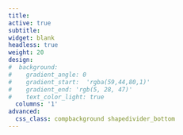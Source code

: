 ```yaml
---
title: 
active: true
subtitle: 
widget: blank
headless: true
weight: 20
design: 
#  background:
#    gradient_angle: 0
#    gradient_start:  'rgba(59,44,80,1)'
#    gradient_end: 'rgb(5, 28, 47)'
#    text_color_light: true
  columns: '1'
advanced:
  css_class: compbackground shapedivider_bottom
---
```



<div class="background">
</div>
<!--div class="seperator">
<svg xmlns="http://www.w3.org/2000/svg" viewBox="0 0 1440 320">
  <path fill="#5000ca" fill-opacity="1" d="M0,96L0,224L62.6,224L62.6,224L125.2,224L125.2,288L187.8,288L187.8,96L250.4,96L250.4,32L313,32L313,192L375.7,192L375.7,224L438.3,224L438.3,128L500.9,128L500.9,128L563.5,128L563.5,128L626.1,128L626.1,160L688.7,160L688.7,128L751.3,128L751.3,224L813.9,224L813.9,32L876.5,32L876.5,96L939.1,96L939.1,160L1001.7,160L1001.7,256L1064.3,256L1064.3,256L1127,256L1127,32L1189.6,32L1189.6,64L1252.2,64L1252.2,256L1314.8,256L1314.8,128L1377.4,128L1377.4,192L1440,192L1440,320L1377.4,320L1377.4,320L1314.8,320L1314.8,320L1252.2,320L1252.2,320L1189.6,320L1189.6,320L1127,320L1127,320L1064.3,320L1064.3,320L1001.7,320L1001.7,320L939.1,320L939.1,320L876.5,320L876.5,320L813.9,320L813.9,320L751.3,320L751.3,320L688.7,320L688.7,320L626.1,320L626.1,320L563.5,320L563.5,320L500.9,320L500.9,320L438.3,320L438.3,320L375.7,320L375.7,320L313,320L313,320L250.4,320L250.4,320L187.8,320L187.8,320L125.2,320L125.2,320L62.6,320L62.6,320L0,320L0,320Z"></path>
</svg>
</div-->